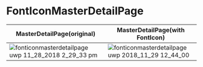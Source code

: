 # FontIconMasterDetailPage
|MasterDetailPage(original)|MasterDetailPage(with FontIcon)|
|---|---|
|![fonticonmasterdetailpage uwp 11_28_2018 2_29_33 pm](https://user-images.githubusercontent.com/45218829/49131867-25e27780-f31d-11e8-8d73-5358768b4064.png)|![fonticonmasterdetailpage uwp 2018_11_29 12_44_00](https://user-images.githubusercontent.com/45218829/49198104-fe4ee600-f3d4-11e8-925d-2f410b2d9e94.png)|
